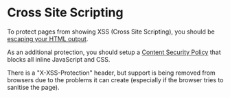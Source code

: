 
# Cross Site Scripting

To protect pages from showing XSS (Cross Site Scripting), you should be [escaping your HTML output](../../../doc/security/strings/html-injection.md).

As an additional protection, you should setup a [Content Security Policy](../../doc/security/csp.md) that blocks all inline JavaScript and CSS.

There is a "X-XSS-Protection" header, but support is being removed from browsers due to the problems it can create (especially if the browser tries to sanitise the page).

